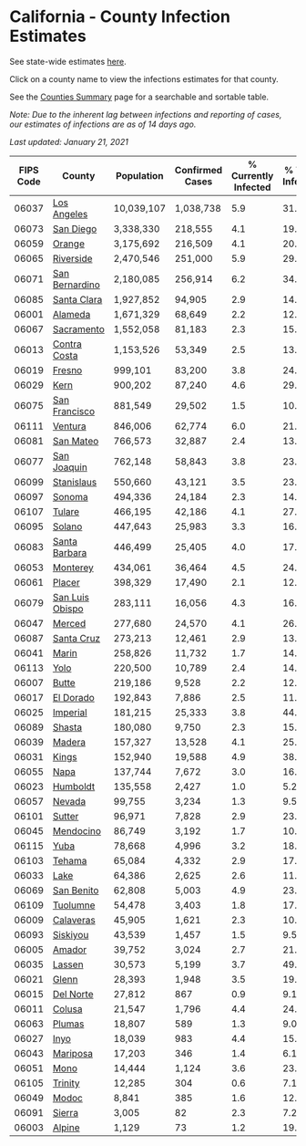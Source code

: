 # California - County Infection Estimates

See state-wide estimates [here](/infections/us-ca).

Click on a county name to view the infections estimates for that county.

See the [Counties Summary](/infections/summary-counties) page for a searchable and sortable table.

*Note: Due to the inherent lag between infections and reporting of cases, our estimates of infections are as of 14 days ago.*

*Last updated: January 21, 2021*

|   FIPS Code |                             County |   Population |   Confirmed Cases |   % Currently Infected |   % Total Infected |
|-------------|------------------------------------|--------------|-------------------|------------------------|--------------------|
|       06037 |         [Los Angeles](los-angeles) |   10,039,107 |         1,038,738 |                    5.9 |               31.1 |
|       06073 |             [San Diego](san-diego) |    3,338,330 |           218,555 |                    4.1 |               19.2 |
|       06059 |                   [Orange](orange) |    3,175,692 |           216,509 |                    4.1 |               20.2 |
|       06065 |             [Riverside](riverside) |    2,470,546 |           251,000 |                    5.9 |               29.6 |
|       06071 |   [San Bernardino](san-bernardino) |    2,180,085 |           256,914 |                    6.2 |               34.4 |
|       06085 |         [Santa Clara](santa-clara) |    1,927,852 |            94,905 |                    2.9 |               14.7 |
|       06001 |                 [Alameda](alameda) |    1,671,329 |            68,649 |                    2.2 |               12.4 |
|       06067 |           [Sacramento](sacramento) |    1,552,058 |            81,183 |                    2.3 |               15.6 |
|       06013 |       [Contra Costa](contra-costa) |    1,153,526 |            53,349 |                    2.5 |               13.8 |
|       06019 |                   [Fresno](fresno) |      999,101 |            83,200 |                    3.8 |               24.7 |
|       06029 |                       [Kern](kern) |      900,202 |            87,240 |                    4.6 |               29.2 |
|       06075 |     [San Francisco](san-francisco) |      881,549 |            29,502 |                    1.5 |               10.7 |
|       06111 |                 [Ventura](ventura) |      846,006 |            62,774 |                    6.0 |               21.2 |
|       06081 |             [San Mateo](san-mateo) |      766,573 |            32,887 |                    2.4 |               13.1 |
|       06077 |         [San Joaquin](san-joaquin) |      762,148 |            58,843 |                    3.8 |               23.1 |
|       06099 |           [Stanislaus](stanislaus) |      550,660 |            43,121 |                    3.5 |               23.6 |
|       06097 |                   [Sonoma](sonoma) |      494,336 |            24,184 |                    2.3 |               14.4 |
|       06107 |                   [Tulare](tulare) |      466,195 |            42,186 |                    4.1 |               27.3 |
|       06095 |                   [Solano](solano) |      447,643 |            25,983 |                    3.3 |               16.9 |
|       06083 |     [Santa Barbara](santa-barbara) |      446,499 |            25,405 |                    4.0 |               17.2 |
|       06053 |               [Monterey](monterey) |      434,061 |            36,464 |                    4.5 |               24.5 |
|       06061 |                   [Placer](placer) |      398,329 |            17,490 |                    2.1 |               12.8 |
|       06079 | [San Luis Obispo](san-luis-obispo) |      283,111 |            16,056 |                    4.3 |               16.4 |
|       06047 |                   [Merced](merced) |      277,680 |            24,570 |                    4.1 |               26.2 |
|       06087 |           [Santa Cruz](santa-cruz) |      273,213 |            12,461 |                    2.9 |               13.1 |
|       06041 |                     [Marin](marin) |      258,826 |            11,732 |                    1.7 |               14.8 |
|       06113 |                       [Yolo](yolo) |      220,500 |            10,789 |                    2.4 |               14.3 |
|       06007 |                     [Butte](butte) |      219,186 |             9,528 |                    2.2 |               12.6 |
|       06017 |             [El Dorado](el-dorado) |      192,843 |             7,886 |                    2.5 |               11.7 |
|       06025 |               [Imperial](imperial) |      181,215 |            25,333 |                    3.8 |               44.4 |
|       06089 |                   [Shasta](shasta) |      180,080 |             9,750 |                    2.3 |               15.3 |
|       06039 |                   [Madera](madera) |      157,327 |            13,528 |                    4.1 |               25.2 |
|       06031 |                     [Kings](kings) |      152,940 |            19,588 |                    4.9 |               38.3 |
|       06055 |                       [Napa](napa) |      137,744 |             7,672 |                    3.0 |               16.0 |
|       06023 |               [Humboldt](humboldt) |      135,558 |             2,427 |                    1.0 |                5.2 |
|       06057 |                   [Nevada](nevada) |       99,755 |             3,234 |                    1.3 |                9.5 |
|       06101 |                   [Sutter](sutter) |       96,971 |             7,828 |                    2.9 |               23.3 |
|       06045 |             [Mendocino](mendocino) |       86,749 |             3,192 |                    1.7 |               10.6 |
|       06115 |                       [Yuba](yuba) |       78,668 |             4,996 |                    3.2 |               18.3 |
|       06103 |                   [Tehama](tehama) |       65,084 |             4,332 |                    2.9 |               17.8 |
|       06033 |                       [Lake](lake) |       64,386 |             2,625 |                    2.6 |               11.3 |
|       06069 |           [San Benito](san-benito) |       62,808 |             5,003 |                    4.9 |               23.5 |
|       06109 |               [Tuolumne](tuolumne) |       54,478 |             3,403 |                    1.8 |               17.7 |
|       06009 |             [Calaveras](calaveras) |       45,905 |             1,621 |                    2.3 |               10.2 |
|       06093 |               [Siskiyou](siskiyou) |       43,539 |             1,457 |                    1.5 |                9.5 |
|       06005 |                   [Amador](amador) |       39,752 |             3,024 |                    2.7 |               21.9 |
|       06035 |                   [Lassen](lassen) |       30,573 |             5,199 |                    3.7 |               49.7 |
|       06021 |                     [Glenn](glenn) |       28,393 |             1,948 |                    3.5 |               19.9 |
|       06015 |             [Del Norte](del-norte) |       27,812 |               867 |                    0.9 |                9.1 |
|       06011 |                   [Colusa](colusa) |       21,547 |             1,796 |                    4.4 |               24.1 |
|       06063 |                   [Plumas](plumas) |       18,807 |               589 |                    1.3 |                9.0 |
|       06027 |                       [Inyo](inyo) |       18,039 |               983 |                    4.4 |               15.8 |
|       06043 |               [Mariposa](mariposa) |       17,203 |               346 |                    1.4 |                6.1 |
|       06051 |                       [Mono](mono) |       14,444 |             1,124 |                    3.6 |               23.3 |
|       06105 |                 [Trinity](trinity) |       12,285 |               304 |                    0.6 |                7.1 |
|       06049 |                     [Modoc](modoc) |        8,841 |               385 |                    1.6 |               12.3 |
|       06091 |                   [Sierra](sierra) |        3,005 |                82 |                    2.3 |                7.2 |
|       06003 |                   [Alpine](alpine) |        1,129 |                73 |                    1.2 |               19.6 |